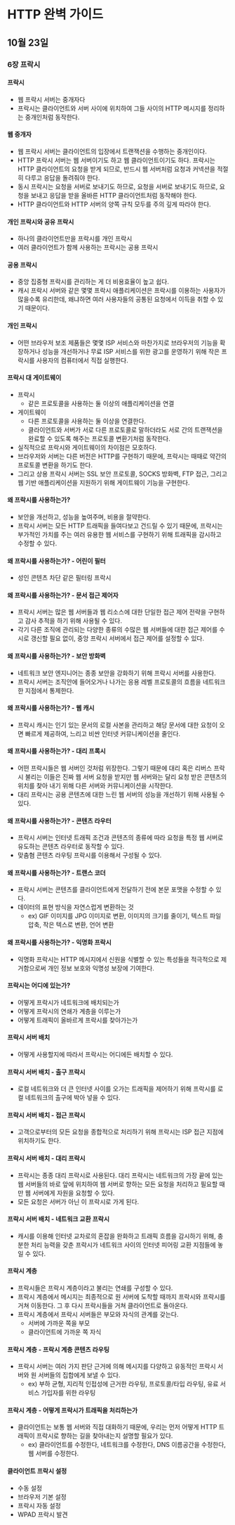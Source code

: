 # HTTP 완벽 가이드

## 10월 23일

### 6장 프락시

#### 프락시
- 웹 프락시 서버는 중개자다
- 프락시는 클라이언트와 서버 사이에 위치하여 그들 사이의 HTTP 메시지를 정리하는 중개인처럼 동작한다.

#### 웹 중개자
- 웹 프락시 서버는 클라이언트의 입장에서 트랜잭션을 수행하는 중개인이다.
- HTTP 프락시 서버는 웹 서버이기도 하고 웹 클라이언트이기도 하다. 프락시는 HTTP 클라이언트의 요청을 받게 되므로, 반드시 웹 서버처럼 요청과 커넥션을 적절히 다루고 응답을 돌려줘야 한다.
- 동시 프락시는 요청을 서버로 보내기도 하므로, 요청을 서버로 보내기도 하므로, 요청을 보내고 응답을 받을 올바른 HTTP 클라이언트처럼 동작해야 한다.
- HTTP 클라이언트와 HTTP 서버의 양쪽 규칙 모두를 주의 깊게 따라야 한다.

#### 개인 프락시와 공유 프락시
- 하나의 클라이언트만을 프락시를 개인 프락시
- 여러 클라이언트가 함께 사용하는 프락시는 공용 프락시

#### 공용 프락시
- 중앙 집중형 프락시를 관리하는 게 더 비용효율이 높고 쉽다.
- 캐시 프락시 서버와 같은 몇몇 프락시 애플리케이션은 프락시를 이용하는 사용자가 많을수록 유리한데, 왜냐하면 여러 사용자들의 공통된 요청에서 이득을 취할 수 있기 때문이다.

#### 개인 프락시
- 어떤 브라우저 보조 제품들은 몇몇 ISP 서비스와 마찬가지로 브라우저의 기능을 확장하거나 성능을 개선하거나 무료 ISP 서비스를 위한 광고를 운영하기 위해 작은 프락시를 사용자의 컴퓨터에서 직접 실행한다.

#### 프락시 대 게이트웨이
- 프락시
    - 같은 프로토콜을 사용하는 둘 이상의 애플리케이션을 연결
- 게이트웨이
    - 다른 프로토콜을 사용하는 둘 이상을 연결한다.
    - 클라이언트와 서버가 서로 다른 프로토콜로 말하더라도 서로 간의 트랜잭션을 완료할 수 있도록 해주는 프로토콜 변환기처럼 동작한다.
- 실직적으로 프락시와 게이트웨이의 차이점은 모호하다.
- 브라우저와 서버는 다른 버전은 HTTP를 구현하기 때문에, 프락시는 때때로 약간의 프로토콜 변환을 하기도 한다.
- 그리고 상용 프락시 서버는 SSL 보안 프로토콜, SOCKS 방화벽, FTP 접근, 그리고 웹 기반 애플리케이션을 지원하기 위해 게이트웨이 기능을 구현한다.

#### 왜 프락시를 사용하는가?
- 보안을 개선하고, 성능을 높여주며, 비용을 절약한다.
- 프락시 서버는 모든 HTTP 트래픽을 들여다보고 건드릴 수 있기 때문에, 프락시는 부가적인 가치를 주는 여러 유용한 웹 서비스를 구현하기 위해 트래픽을 감시하고 수정할 수 있다.

#### 왜 프락시를 사용하는가? - 어린이 필터
- 성인 콘텐츠 차단 같은 필터링 프락시

#### 왜 프락시를 사용하는가? - 문서 접근 제어자
- 프락시 서버는 많은 웹 서버들과 웹 리소스에 대한 단일한 접근 제어 전략을 구현하고 감사 추적을 하기 위해 사용될 수 있다.
- 각기 다른 조직에 관리되는 다양한 종류의 수많은 웹 서버들에 대한 접근 제어를 수시로 갱신할 필요 없이, 중앙 프락시 서버에서 접근 제어를 설정할 수 있다.

#### 왜 프락시를 사용하는가? - 보안 방화벽
- 네트워크 보안 엔지니어는 종종 보안을 강화하기 위해 프락시 서버를 사용한다.
- 프락시 서버는 조직안에 들어오거나 나가는 응용 레벨 프로토콜의 흐름을 네트워크 한 지점에서 통제한다.

#### 왜 프락시를 사용하는가? - 웹 캐시
- 프락시 캐시는 인기 있는 문서의 로컬 사본을 관리하고 해당 문서에 대한 요청이 오면 빠르게 제공하여, 느리고 비싼 인터넷 커뮤니케이션을 줄인다.

#### 왜 프락시를 사용하는가? - 대리 프록시
- 어떤 프락시들은 웹 서버인 것처럼 위장한다. 그렇기 때문에 대리 혹은 리버스 프락시 불리는 이들은 진짜 웹 서버 요청을 받지만 웹 서버와는 달리 요청 받은 콘텐츠의 위치를 찾아 내기 위해 다른 서버와 커뮤니케이션을 시작한다.
- 대리 프락시는 공용 콘텐츠에 대한 느린 웹 서버의 성능을 개선하기 위해 사용될 수 있다.

#### 왜 프락시를 사용하는가? - 콘텐츠 라우터
- 프락시 서버는 인터넷 트래픽 조건과 콘텐츠의 종류에 따라 요청을 특정 웹 서버로 유도하는 콘텐츠 라우터로 동작할 수 있다.
- 맞춤혐 콘텐츠 라우팅 프락시를 이용해서 구성될 수 있다.

#### 왜 프락시를 사용하는가? - 트랜스 코더
- 프락시 서버는 콘텐츠를 클라이언트에게 전달하기 전에 본문 포맷을 수정할 수 있다.
- 데이터의 표현 방식을 자연스럽게 변환하는 것
    - ex) GIF 이미지를 JPG 이미지로 변환, 이미지의 크기를 줄이기, 텍스트 파일 압축, 작은 텍스로 변환, 언어 변환

#### 왜 프락시를 사용하는가? - 익명화 프락시
- 익명화 프락시는 HTTP 메시지에서 신원을 식별할 수 있는 특성들을 적극적으로 제거함으로써 개인 정보 보호와 익명성 보장에 기여한다.

#### 프락시는 어디에 있는가?
- 어떻게 프락시가 네트워크에 배치되는가
- 어떻게 프락시의 연쇄가 계층을 이루는가
- 어떻게 트래픽이 올바르게 프락시를 찾아가는가

#### 프락시 서버 배치
- 어떻게 사용할지에 따라서 프락시는 어디에든 배치할 수 있다.

#### 프락시 서버 배치 - 출구 프락시
- 로컬 네트워크와 더 큰 인터넷 사이를 오가는 트래픽을 제어하기 위해 프락시를 로컬 네트워크의 출구에 박아 넣을 수 있다.

#### 프락시 서버 배치 - 접근 프락시
- 고객으로부터의 모든 요청을 종합적으로 처리하기 위해 프락시는 ISP 접근 지점에 위치하기도 한다.

#### 프락시 서버 배치 - 대리 프락시
- 프락시는 종종 대리 프락시로 사용된다. 대리 프락시는 네트워크의 가장 끝에 있는 웹 서버들의 바로 앞에 위치하여 웹 서버로 향하는 모든 요청을 처리하고 필요할 때만 웹 서버에게 자원을 요청할 수 있다.
- 모든 요청은 서버가 아닌 이 프락시로 가게 된다.

#### 프락시 서버 배치 - 네트워크 교환 프락시
- 캐시를 이용해 인터넷 교차로의 혼잡을 완화하고 트래픽 흐름을 감시하기 위해, 충분한 처리 능력을 갖춘 프락시가 네트워크 사이의 인터넷 피어링 교환 지점들에 놓일 수 있다.

#### 프락시 계층
- 프락시들은 프락시 계층이라고 불리는 연쇄를 구성할 수 있다.
- 프락시 계층에서 메시지는 최종적으로 원 서버에 도착할 때까지 프락시와 프락시를 거쳐 이동한다. 그 후 다시 프락시들을 거쳐 클라이언트로 돌아온다.
- 프락시 계층에서 프락시 서버들은 부모와 자식의 관계를 갖는다.
    - 서버에 가까운 쪽을 부모
    - 클라이언트에 가까운 쪽 자식

#### 프락시 계층 - 프락시 계층 콘텐츠 라우팅
- 프락시 서버는 여러 가지 판단 근거에 의해 메시지를 다양하고 유동적인 프락시 서버와 원 서버들의 집합에게 보낼 수 있다.
    - ex) 부하 균형, 지리적 인접성에 근거한 라우팅, 프로토콜/타입 라우팅, 유료 서비스 가입자를 위한 라우팅

#### 프락시 계층 - 어떻게 프락시가 트래픽을 처리하는가
- 클라이언트는 보통 웹 서버와 직접 대화하기 때문에, 우리는 먼저 어떻게 HTTP 트래픽이 프락시로 향하는 길을 찾아내는지 설명할 필요가 있다.
    - ex) 클라이언트를 수정한다, 네트워크를 수정한다, DNS 이름공간을 수정한다, 웹 서버를 수정한다.

#### 클라이언트 프락시 설정
- 수동 설정
- 브라우저 기본 설정
- 프락시 자동 설정
- WPAD 프락시 발견
